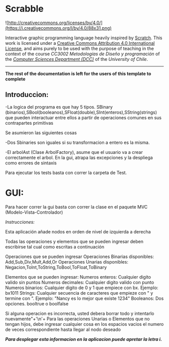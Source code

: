 # Scrabble

![http://creativecommons.org/licenses/by/4.0/](https://i.creativecommons.org/l/by/4.0/88x31.png)

Interactive graphic programming language heavily inspired by 
[Scratch](https://scratch.mit.edu).
This work is licensed under a
[Creative Commons Attribution 4.0 International License](http://creativecommons.org/licenses/by/4.0/), 
and aims purely to be used with the purpose of teaching in the context of the course 
_CC3002 Metodologías de Diseño y programación_ of the 
[_Computer Sciences Department (DCC)_](https://www.dcc.uchile.cl) of the 
_University of Chile_.

---

**The rest of the documentation is left for the users of this template to complete**

## Introduccion:

-La logica del programa es que hay 5 tipos. SBinary (binarios),SBool(booleanos),SFloat(double),SInt(enteros),SString(strings)
que pueden interactuar entre ellos a partir de operaciones comunes en sus contrapartes primitivas

Se asumieron las siguientes cosas 

-Dos Sbinaries son iguales si su transformacion a entero es la misma.

-El arbolAst (Clase ArbolFactory), asume que el usuario va a crear correctamente el arbol. En la gui, atrapa las excepciones y la despliega como errores de sintaxis

Para ejecutar los tests basta con correr la carpeta de Test.

# **GUI:**

Para hacer correr la gui basta con correr la clase en el paquete MVC (Modelo-Vista-Controlador)

_Instrucciones:_

Esta aplicación añade nodos en orden de nivel de izquierda a derecha

Todas las operaciones y elementos que se pueden ingresar deben escribirse tal cual como escritas a continuación

Operaciones que se pueden ingresar
Operaciones Binarias disponibles: Add,Sub,Div,Mult,Add,Or
Operaciones Unarias disponibles: Negacion,ToInt,ToString,ToBool,ToFloat,ToBinary

Elementos que se pueden ingresar:
Numeros enteros: Cualquier digito valido sin puntos
Numeros decimales: Cualquier digito valido con punto
Numeros binarios: Cualquier digito de 0 y 1 que empiece con bx. Ejemplo: bx1011
Strings: Cualquier secuencia de caracteres que empieze con " y termine con ". Ejemplo: "Nancy es lo mejor que existe 1234"
Booleanos: Dos opciones. booltrue o boolfalse

Si alguna operacion es incorrecta, usted debera borrar todo y intentarlo nuevamente"+'\n'+
Para las operaciones Unarias o Elementos que no tengan hijos, debe ingresar cualquier cosa en los espacios vacios el numero de veces correspondiente hasta llegar al nodo deseado


**_Para desplegar esta informacion en la aplicacion puede apretar la letra i._**